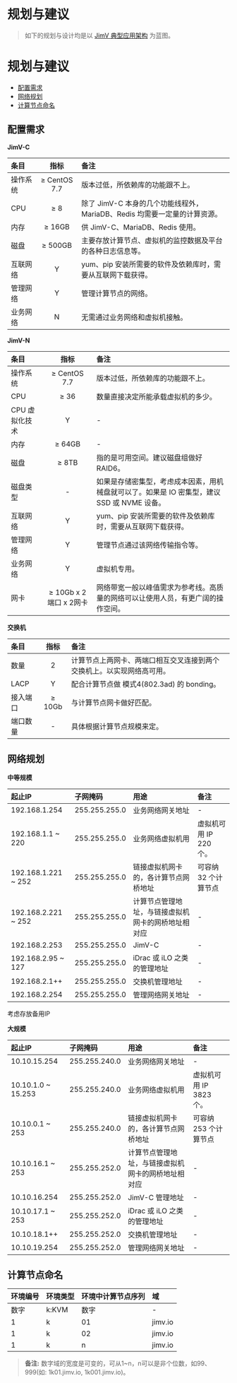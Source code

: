 # 规划与建议
> 如下的规划与设计均是以 [JimV 典型应用架构](../topology/JimVRecommendArchitecture.png) 为蓝图。


[TOC]: # "规划与建议"

# 规划与建议
- [配置需求](#配置需求)
- [网络规划](#网络规划)
- [计算节点命名](#计算节点命名)


## 配置需求
**JimV-C**

|条目|指标|备注|
|:-|:-:|:-|
|操作系统| ≥ CentOS 7.7 | 版本过低，所依赖库的功能跟不上。|
|CPU| ≥ 8| 除了 JimV-C 本身的几个功能线程外，MariaDB、Redis 均需要一定量的计算资源。|
|内存| ≥ 16GB | 供 JimV-C、MariaDB、Redis 使用。|
|磁盘| ≥ 500GB | 主要存放计算节点、虚拟机的监控数据及平台的各种日志信息等。|
|互联网络| Y | yum、pip 安装所需要的软件及依赖库时，需要从互联网下载获得。|
|管理网络| Y | 管理计算节点的网络。|
|业务网络| N | 无需通过业务网络和虚拟机接触。|

**JimV-N**

|条目|指标|备注|
|:-|:-:|:-|
|操作系统| ≥ CentOS 7.7 | 版本过低，所依赖库的功能跟不上。|
|CPU| ≥ 36 | 数量直接决定所能承载虚拟机的多少。|
|CPU 虚拟化技术| Y | - |
|内存| ≥ 64GB | - |
|磁盘| ≥ 8TB | 指的是可用空间。建议磁盘组做好 RAID6。|
|磁盘类型| - | 如果是存储密集型，考虑成本因素，用机械盘就可以了。如果是 IO 密集型，建议 SSD 或 NVME 设备。|
|互联网络| Y | yum、pip 安装所需要的软件及依赖库时，需要从互联网下载获得。|
|管理网络| Y | 管理节点通过该网络传输指令等。|
|业务网络| Y | 虚拟机专用。|
|网卡| ≥ 10Gb x 2端口 x 2网卡 | 网络带宽一般以峰值需求为参考线。高质量的网络可以让使用人员，有更广阔的操作空间。|

**交换机**

|条目|指标|备注|
|:-|:-:|:-|
|数量| 2 | 计算节点上两网卡、两端口相互交叉连接到两个交换机上。以实现网络高可用。|
|LACP| Y | 配合计算节点做 模式4(802.3ad) 的 bonding。|
|接入端口| ≥ 10Gb | 与计算节点网卡做好匹配。|
|端口数量| - | 具体根据计算节点规模来定。|


## 网络规划

**中等规模**

|起止IP|子网掩码|用途|备注|
|:-|:-|:-|:-|
|192.168.1.254|255.255.255.0|业务网络网关地址| - |
|192.168.1.1 ~ 220|255.255.255.0|业务网络虚拟机用| 虚拟机可用 IP 220 个。 |
|192.168.1.221 ~ 252|255.255.255.0|链接虚拟机网卡的，各计算节点网桥地址| 可容纳 32 个计算节点 |
|192.168.2.221 ~ 252|255.255.255.0|计算节点管理地址，与链接虚拟机网卡的网桥地址相对应| - |
|192.168.2.253|255.255.255.0|JimV-C| - |
|192.168.2.95 ~ 127|255.255.255.0|iDrac 或 iLO 之类的管理地址| - |
|192.168.2.1++|255.255.255.0|交换机管理地址| - |
|192.168.2.254|255.255.255.0|管理网络网关地址| - |

考虑存放备用IP

**大规模**

|起止IP|子网掩码|用途|备注|
|:-|:-|:-|:-|
|10.10.15.254|255.255.240.0|业务网络网关地址| - |
|10.10.1.0 ~ 15.253|255.255.240.0|业务网络虚拟机用| 虚拟机可用 IP 3823 个。 |
|10.10.0.1 ~ 253|255.255.240.0|链接虚拟机网卡的，各计算节点网桥地址| 可容纳 253 个计算节点 |
|10.10.16.1 ~ 253|255.255.252.0|计算节点管理地址，与链接虚拟机网卡的网桥地址相对应| - |
|10.10.16.254|255.255.252.0|JimV-C 管理地址| - |
|10.10.17.1 ~ 253|255.255.252.0|iDrac 或 iLO 之类的管理地址| - |
|10.10.18.1++|255.255.252.0|交换机管理地址| - |
|10.10.19.254|255.255.252.0|管理网络网关地址| - |


## 计算节点命名
|环境编号|环境类型|环境中计算节点序列|域|
|:-|:-|:-|:-|
|数字|k:KVM|数字| - |
|1|k|01|jimv.io|
|1|k|02|jimv.io|
|1|k|n|jimv.io|

>**备注:** 数字域的宽度是可变的，可从1~n，n可以是非个位数，如99、999(如: 1k01.jimv.io, 1k001.jimv.io)。

